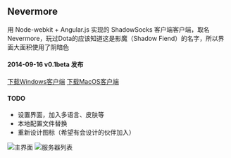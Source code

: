 ## Nevermore

用 Node-webkit + Angular.js 实现的 ShadowSocks 客户端客户端，取名Nevermore，玩过Dota的应该知道这是影魔（Shadow Fiend）的名字，所以界面大面积使用了阴暗色

#### 2014-09-16 v0.1beta 发布
[下载Windows客户端](https://github.com/nihgwu/Nevermore/releases/download/v0.1beta/Nevermore-v0.1beta-win.zip) [下载MacOS客户端](https://github.com/nihgwu/Nevermore/releases/download/v0.1beta/Nevermore-v0.1beta-win.zip)

#### TODO
* 设置界面，加入多语言、皮肤等
* 本地配置文件替换
* 重新设计图标（希望有会设计的伙伴加入）

![主界面](https://raw.githubusercontent.com/nihgwu/Nevermore/master/screenshots/1.png)
![服务器列表](https://raw.githubusercontent.com/nihgwu/Nevermore/master/screenshots/2.png)
